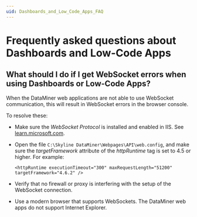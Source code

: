 ```yaml
---
uid: Dashboards_and_Low_Code_Apps_FAQ
---
```


# Frequently asked questions about Dashboards and Low-Code Apps

## What should I do if I get WebSocket errors when using Dashboards or Low-Code Apps?

When the DataMiner web applications are not able to use WebSocket communication, this will result in WebSocket errors in the browser console.

To resolve these:

- Make sure the *WebSocket Protocol* is installed and enabled in IIS. See [learn.microsoft.com](https://learn.microsoft.com/en-us/iis/configuration/system.webserver/websocket).

- Open the file `C:\Skyline DataMiner\Webpages\API\web.config`, and make sure the *targetFramework* attribute of the *httpRuntime* tag is set to 4.5 or higher. For example:

  `<httpRuntime executionTimeout="300" maxRequestLength="51200" targetFramework="4.6.2" />`

- Verify that no firewall or proxy is interfering with the setup of the WebSocket connection.

- Use a modern browser that supports WebSockets. The DataMiner web apps do not support Internet Explorer.
